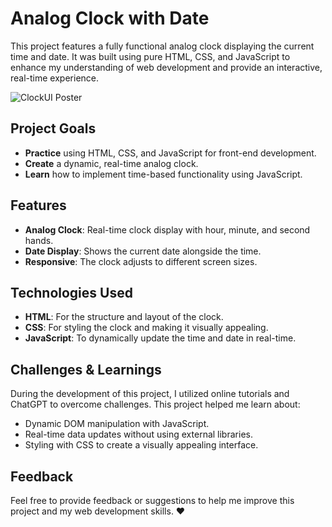 # Analog Clock with Date

This project features a fully functional analog clock displaying the current time and date. It was built using pure HTML, CSS, and JavaScript to enhance my understanding of web development and provide an interactive, real-time experience.

![ClockUI Poster](https://github.com/user-attachments/assets/f30a102e-6048-4f87-bcee-12b2c005292d)

## Project Goals

- **Practice** using HTML, CSS, and JavaScript for front-end development.
- **Create** a dynamic, real-time analog clock.
- **Learn** how to implement time-based functionality using JavaScript.

## Features

- **Analog Clock**: Real-time clock display with hour, minute, and second hands.
- **Date Display**: Shows the current date alongside the time.
- **Responsive**: The clock adjusts to different screen sizes.

## Technologies Used

- **HTML**: For the structure and layout of the clock.
- **CSS**: For styling the clock and making it visually appealing.
- **JavaScript**: To dynamically update the time and date in real-time.


## Challenges & Learnings

During the development of this project, I utilized online tutorials and ChatGPT to overcome challenges. This project helped me learn about:

- Dynamic DOM manipulation with JavaScript.
- Real-time data updates without using external libraries.
- Styling with CSS to create a visually appealing interface.

## Feedback

Feel free to provide feedback or suggestions to help me improve this project and my web development skills. ❤️
